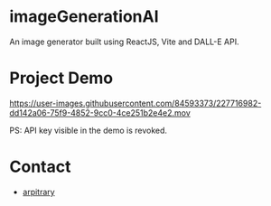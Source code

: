 # imageGenerationAI
An image generator built using ReactJS, Vite and DALL-E API.

# Project Demo

https://user-images.githubusercontent.com/84593373/227716982-dd142a06-75f9-4852-9cc0-4ce251b2e4e2.mov


PS: API key visible in the demo is revoked.

# Contact

* [arpitrary](https://twitter.com/arpitwts/)

